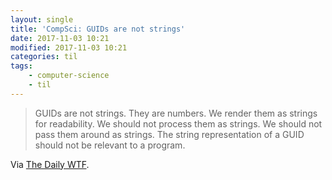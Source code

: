 ```yaml
---
layout: single
title: 'CompSci: GUIDs are not strings'
date: 2017-11-03 10:21
modified: 2017-11-03 10:21
categories: til
tags:
    - computer-science
    - til
---
```


> GUIDs are not strings. They are numbers. We render them as strings for readability. We
> should not process them as strings. We should not pass them around as strings. The string
> representation of a GUID should not be relevant to a program.

Via [The Daily WTF](http://thedailywtf.com/articles/identifying-the-globally-unique).
